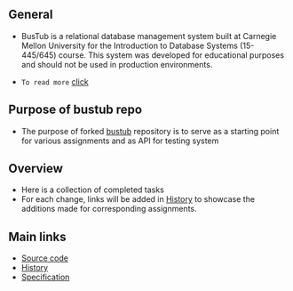 ## General
- BusTub is a relational database management system built at Carnegie Mellon University for the Introduction to Database Systems (15-445/645) course. This system was developed for educational purposes and should not be used in production environments.

- `To read more` [click](https://github.com/NJrslv/bustub/blob/master/README_MAIN.md)

## Purpose of bustub repo

- The purpose of forked [bustub](https://github.com/NJrslv/bustub) repository is to serve as a starting point for various assignments and as API for testing system

## Overview

- Here is a collection of completed tasks
- For each change, links will be added in [History](https://github.com/NJrslv/Distributed-and-Database-Systems/blob/main/CMU-assignments/History.md) to showcase the additions made for corresponding assignments.

## Main links
- [Source code](https://github.com/NJrslv/bustub)
- [History](https://github.com/NJrslv/Distributed-and-Database-Systems/blob/main/CMU-assignments/History.md)
- [Specification](https://15445.courses.cs.cmu.edu/spring2023/assignments.html)
